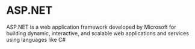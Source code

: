# ASP.NET
ASP.NET is a web application framework developed by Microsoft for building dynamic, interactive, and scalable web applications and services using languages like C#
